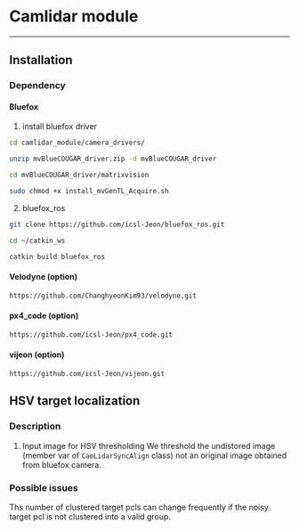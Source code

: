 # Camlidar module 

---
## Installation 

### Dependency 



#### Bluefox 

1. install bluefox driver

```bash
cd camlidar_module/camera_drivers/

unzip mvBlueCOUGAR_driver.zip -d mvBlueCOUGAR_driver

cd mvBlueCOUGAR_driver/matrixvision

sudo chmod +x install_mvGenTL_Acquire.sh

```

2. bluefox_ros

```bash
git clone https://github.com/icsl-Jeon/bluefox_ros.git

cd ~/catkin_ws

catkin build bluefox_ros
```

#### Velodyne (option)

```bash
https://github.com/ChanghyeonKim93/velodyne.git
```

#### px4_code (option)
```bash
https://github.com/icsl-Jeon/px4_code.git
```

#### vijeon (option)
```base
https://github.com/icsl-Jeon/vijeon.git
```

## HSV target localization 

### Description 
1. Input image for HSV thresholding 
We threshold the undistored image (member var of `CamLidarSyncAlign` class) not an original image obtained from bluefox camera. 

### Possible issues 

Ths number of clustered target pcls can change frequently 
if the noisy target pcl is not clustered into a valid group.
